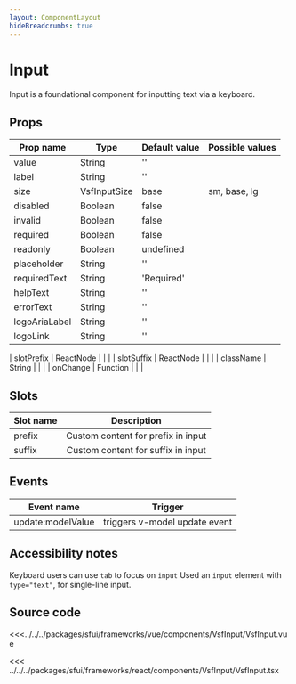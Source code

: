 ```yaml
---
layout: ComponentLayout
hideBreadcrumbs: true
---
```

# Input

Input is a foundational component for inputting text via a keyboard.

<Generate />

## Props

| Prop name    | Type            | Default value | Possible values                        |
| ------------ | --------        | ------------- | -------------------------------------- |
| value        | String          | ''            |                                        |
| label        | String          | ''            |                                        |
| size         | VsfInputSize  | base          | sm, base, lg                           |
| disabled     | Boolean         | false         |                                        |
| invalid      | Boolean         | false         |                                        |
| required     | Boolean         | false         |                                        |
| readonly     | Boolean         | undefined     |                                        |
| placeholder  | String          | ''            |                                        |
| requiredText | String          | 'Required'   |                                        |
| helpText     | String          | ''            |                                        |
| errorText    | String          | ''            |                                        |
| logoAriaLabel| String          | ''            |                                        |
| logoLink     | String          | ''            |                                        |
<!-- react -->
| slotPrefix   | ReactNode       |               |                                        |
| slotSuffix   | ReactNode       |               |                                        |
| className    | String          |               |                                        |
| onChange     | Function        |               |                                        |
<!-- end react -->

<!-- vue -->
## Slots

| Slot name     |            Description            |
| ---------     | :-------------------------------: |
|  prefix       |   Custom content for prefix in input       |
|  suffix       |   Custom content for suffix in input       |
<!-- end vue -->

<!-- vue -->

## Events

| Event name        |            Trigger             |
| ----------------- | :----------------------------: |
| update:modelValue | triggers v-model update event  |

<!-- end vue -->

## Accessibility notes

Keyboard users can use `tab` to focus on `input`
Used an `input` element with `type="text"`, for single-line input.

## Source code

<!-- vue -->

<<<../../../packages/sfui/frameworks/vue/components/VsfInput/VsfInput.vue

<!-- end vue -->

<!-- react -->

<<< ../../../packages/sfui/frameworks/react/components/VsfInput/VsfInput.tsx

<!-- end react -->
